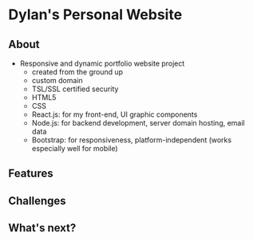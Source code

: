 # Dylan's Personal Website

## About
 * Responsive and dynamic portfolio website project
    * created from the ground up
    * custom domain
    * TSL/SSL certified security
    * HTML5
    * CSS
    * React.js: for my front-end, UI graphic components
    * Node.js: for backend development, server domain hosting, email data 
    * Bootstrap: for responsiveness, platform-independent (works especially well for mobile)

## Features

## Challenges

## What's next?
 
